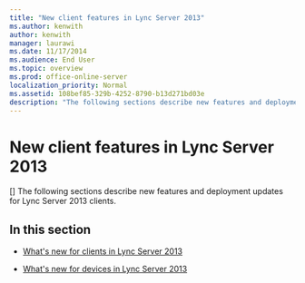 ```yaml
---
title: "New client features in Lync Server 2013"
ms.author: kenwith
author: kenwith
manager: laurawi
ms.date: 11/17/2014
ms.audience: End User
ms.topic: overview
ms.prod: office-online-server
localization_priority: Normal
ms.assetid: 108bef85-329b-4252-8790-b13d271bd03e
description: "The following sections describe new features and deployment updates for Lync Server 2013 clients."
---
```


# New client features in Lync Server 2013
[]
The following sections describe new features and deployment updates for Lync Server 2013 clients.
  
## In this section

- [What's new for clients in Lync Server 2013](what-s-new-for-clients.md)
    
- [What's new for devices in Lync Server 2013](what-s-new-for-devices.md)
    

